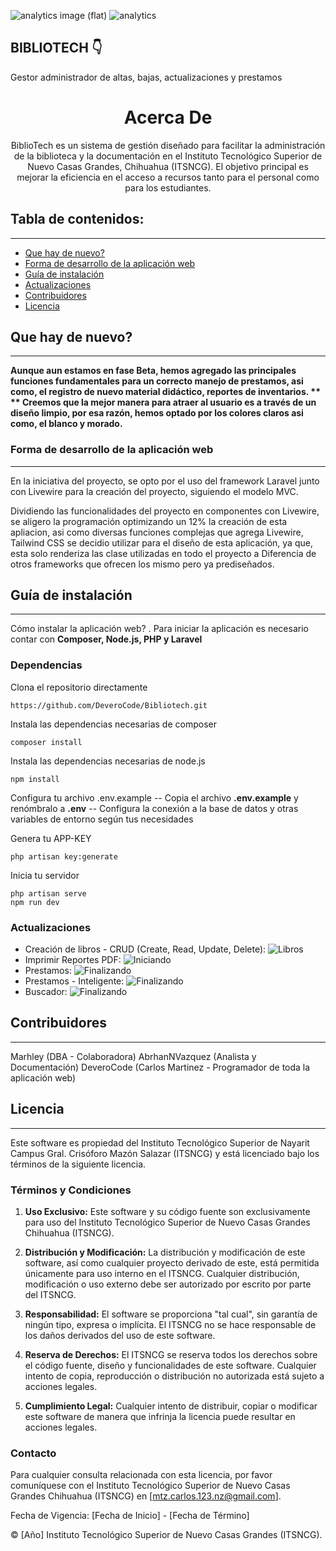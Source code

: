 
![analytics image (flat)](https://raw.githubusercontent.com/vitr/google-analytics-beacon/master/static/badge-flat.gif)
![analytics](https://www.google-analytics.com/collect?v=1&cid=555&t=pageview&ec=repo&ea=open&dp=/Plantilla-de-repositorio/readme&dt=&tid=UA-4677001-16)

## BIBLIOTECH 👇
Gestor administrador de altas, bajas, actualizaciones y prestamos


<h1 align="center">Acerca De</h1>
<p align="center"> BiblioTech es un sistema de gestión diseñado para facilitar la administración de la biblioteca y la documentación en el Instituto Tecnológico Superior de Nuevo Casas Grandes, Chihuahua (ITSNCG). El objetivo principal es mejorar la eficiencia en el acceso a recursos tanto para el personal como para los estudiantes.</p>

## Tabla de contenidos:
---

- [Que hay de nuevo?](#que-hay-de-nuevo)
- [Forma de desarrollo de la aplicación web](#forma-de-desarrollo-de-la-aplicación-web)
- [Guía de instalación](#guía-de-instalación)
- [Actualizaciones](#actualizaciones)
- [Contribuidores](#contribuidores)
- [Licencia](#licencia)

## Que hay de nuevo?
---
**Aunque aun estamos en fase Beta, hemos agregado las principales funciones fundamentales para un correcto manejo de prestamos, asi como, el registro de nuevo material didáctico, reportes de inventarios. **
** Creemos que la mejor manera para atraer al usuario es a través de un diseño limpio, por esa razón, hemos optado por los colores claros asi como, el blanco y morado.**

### Forma de desarrollo de la aplicación web
---
En la iniciativa del proyecto, se opto por el uso del framework Laravel junto con Livewire para la creación del proyecto, siguiendo el modelo MVC.

Dividiendo las funcionalidades del proyecto en componentes con Livewire, se aligero la programación optimizando un 12% la creación de esta apliacion, asi como diversas funciones complejas que agrega Livewire,
Tailwind CSS se decidio utilizar para el diseño de esta aplicación, ya que, esta solo renderiza las clase utilizadas en todo el proyecto a Diferencia de otros frameworks que ofrecen los mismo pero ya prediseñados.

## Guía de instalación
---
Cómo instalar la aplicación web? . Para iniciar la aplicación es necesario contar con **Composer, Node.js, PHP y Laravel**

### Dependencias
Clona el repositorio directamente

    https://github.com/DeveroCode/Bibliotech.git

Instala las dependencias necesarias de composer

    composer install

Instala las dependencias necesarias de node.js

    npm install

Configura tu archivo .env.example
-- Copia el archivo **.env.example** y renómbralo a **.env**
-- Configura la conexión a la base de datos y otras variables de entorno según tus necesidades

Genera tu APP-KEY

    php artisan key:generate

Inicia tu servidor

    php artisan serve
    npm run dev

### Actualizaciones

- Creación de libros - CRUD (Create, Read, Update, Delete): ![Libros](https://img.shields.io/badge/coverage-100%25-yellowgreen)
- Imprimir Reportes PDF: ![Iniciando](https://img.shields.io/badge/coverage-15%25-red)
- Prestamos: ![Finalizando](https://img.shields.io/badge/coverage-85%25-bluered)
- Prestamos - Inteligente: ![Finalizando](https://img.shields.io/badge/coverage-0%25-purple)
- Buscador: ![Finalizando](https://img.shields.io/badge/coverage-100%25-bluered)


## Contribuidores
---
Marhley (DBA - Colaboradora)
AbrhanNVazquez (Analista y Documentación)
DeveroCode (Carlos Martinez - Programador de toda la aplicación web)


## Licencia 
---

Este software es propiedad del Instituto Tecnológico Superior de Nayarit Campus Gral. Crisóforo Mazón Salazar (ITSNCG) y está licenciado bajo los términos de la siguiente licencia.

### Términos y Condiciones

1. **Uso Exclusivo:** Este software y su código fuente son exclusivamente para uso del Instituto Tecnológico  Superior de Nuevo Casas Grandes Chihuahua (ITSNCG).

2. **Distribución y Modificación:** La distribución y modificación de este software, así como cualquier proyecto derivado de este, está permitida únicamente para uso interno en el ITSNCG. Cualquier distribución, modificación o uso externo debe ser autorizado por escrito por parte del ITSNCG.

3. **Responsabilidad:** El software se proporciona "tal cual", sin garantía de ningún tipo, expresa o implícita. El ITSNCG no se hace responsable de los daños derivados del uso de este software.

4. **Reserva de Derechos:** El ITSNCG se reserva todos los derechos sobre el código fuente, diseño y funcionalidades de este software. Cualquier intento de copia, reproducción o distribución no autorizada está sujeto a acciones legales.

5. **Cumplimiento Legal:** Cualquier intento de distribuir, copiar o modificar este software de manera que infrinja la licencia puede resultar en acciones legales.


### Contacto

Para cualquier consulta relacionada con esta licencia, por favor comuníquese con el Instituto Tecnológico Superior de Nuevo Casas Grandes Chihuahua (ITSNCG) en [mtz.carlos.123.nz@gmail.com].

Fecha de Vigencia: [Fecha de Inicio] - [Fecha de Término]

© [Año] Instituto Tecnológico Superior de Nuevo Casas Grandes (ITSNCG).
